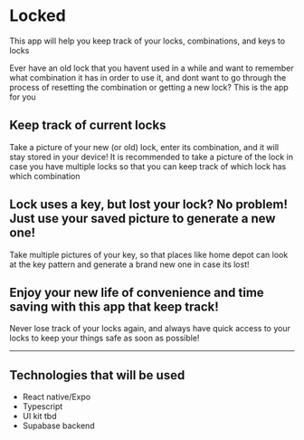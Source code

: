 # Locked
This app will help you keep track of your locks, combinations, and keys to locks

Ever have an old lock that you havent used in a while and want to remember what combination it
has in order to use it, and dont want to go through the process of resetting the combination
or getting a new lock? This is the app for you

## Keep track of current locks
Take a picture of your new (or old) lock, enter its combination, and it will stay stored in your device!
It is recommended to take a picture of the lock in case you have multiple locks so that you can keep track
of which lock has which combination

## Lock uses a key, but lost your lock? No problem! Just use your saved picture to generate a new one!
Take multiple pictures of your key, so that places like home depot can look at the key pattern and generate
a brand new one in case its lost!

## Enjoy your new life of convenience and time saving with this app that keep track!
Never lose track of your locks again, and always have quick access to your locks to keep your things
safe as soon as possible!

--------------------

## Technologies that will be used
* React native/Expo
* Typescript
* UI kit tbd
* Supabase backend
